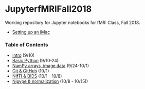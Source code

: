 # JupyterfMRIFall2018

Working repository for Jupyter notebooks for fMRI Class, Fall 2018.

* [Setting up an iMac](https://github.com/sathayas/JupyterfMRIFall2018/blob/master/iMacSetUp.ipynb)

### Table of Contents

* [Intro](https://github.com/sathayas/JupyterfMRIFall2018/blob/master/Intro.ipynb) (9/10)
* [Basic Python](https://github.com/sathayas/JupyterfMRIFall2018/blob/master/BasicPython.ipynb) (9/10-24)
* [NumPy arrays, image data](https://github.com/sathayas/JupyterfMRIFall2018/blob/master/NumPy.ipynb) (9/24-10/1)
* [Git & GitHub](https://github.com/sathayas/JupyterfMRIFall2018/blob/master/Git.ipynb) (10/1)
* [NIfTI & BIDS](https://github.com/sathayas/JupyterfMRIFall2018/blob/master/NIfTI_BIDS.ipynb) (10/1 - 10/8)
* [Nipype & normalization](https://github.com/sathayas/JupyterfMRIFall2018/blob/master/Normalization.ipynb) (10/8 - 10/15))
